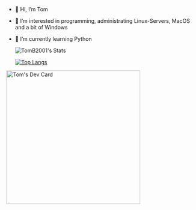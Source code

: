 - 👋 Hi, I’m Tom
- 👀 I’m interested in programming, administrating Linux-Servers, MacOS and a bit of Windows
- 🌱 I’m currently learning Python

  ![TomB2001's Stats](https://github-readme-stats.vercel.app/api?username=TomB2001&theme=vue-dark&show_icons=true&hide_border=true&count_private=true)

  [![Top Langs](https://github-readme-stats.vercel.app/api/top-langs/?username=TomB2001)](https://github.com/anuraghazra/github-readme-stats)

<a href="https://app.daily.dev/tom90"><img src="https://api.daily.dev/devcards/v2/4cz85hethHZSpT3NnRXu0.png?r=0us" width="356" alt="Tom's Dev Card"/></a>

<!---
TomB2001/TomB2001 is a ✨ special ✨ repository because its `README.md` (this file) appears on your GitHub profile.
You can click the Preview link to take a look at your changes.
--->
